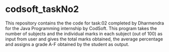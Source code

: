 # codsoft_taskNo2
This repository contains the the code for task:02 completed by Dharmendra for the Java Programming internship by CodSoft.
This program takes the number of subjects and the individual marks in each subject (out of 100) as input from user and gives the total marks obtained, the average percentage and assigns a grade A-F obtained by the student as output.
